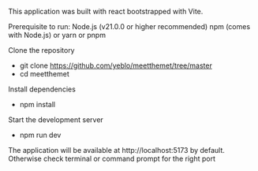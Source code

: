 This application was built with react bootstrapped with Vite.

Prerequisite to run:
  Node.js (v21.0.0 or higher recommended)
  npm (comes with Node.js) or yarn or pnpm

Clone the repository
- git clone  https://github.com/yeblo/meetthemet/tree/master
- cd meetthemet

  
Install dependencies
- npm install

Start the development server
- npm run dev

The application will be available at http://localhost:5173 by default. Otherwise check terminal or command prompt for the right port
